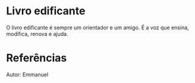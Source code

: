 # Livro edificante
O livro edificante é sempre um orientador e um amigo. É a voz que ensina, modifica, renova e ajuda.

# Referências
Autor: Emmanuel
